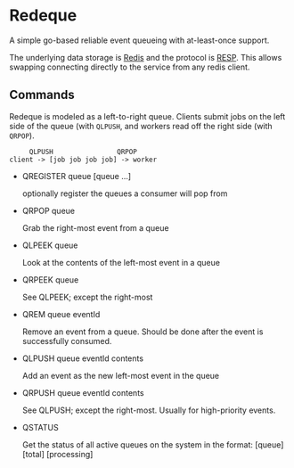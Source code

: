Redeque
=======

A simple go-based reliable event queueing with at-least-once support.

The underlying data storage is [Redis](http://redis.io) and the protocol is [RESP](http://redis.io/topics/protocol).
This allows swapping connecting directly to the service from any redis client.

Commands
--------

Redeque is modeled as a left-to-right queue. Clients submit jobs on the left
side of the queue (with `QLPUSH`, and workers read off the right side (with
`QRPOP`).

```
     QLPUSH                QRPOP
client -> [job job job job] -> worker
```

* QREGISTER queue [queue ...]

  optionally register the queues a consumer will pop from

* QRPOP queue

  Grab the right-most event from a queue

* QLPEEK queue

  Look at the contents of the left-most event in a queue

* QRPEEK queue

  See QLPEEK; except the right-most

* QREM queue eventId

  Remove an event from a queue. Should be done after the event is successfully consumed.

* QLPUSH queue eventId contents

  Add an event as the new left-most event in the queue

* QRPUSH queue eventId contents

  See QLPUSH; except the right-most. Usually for high-priority events.

* QSTATUS

  Get the status of all active queues on the system in the format: [queue] [total] [processing]
